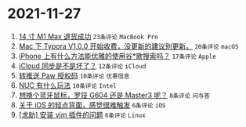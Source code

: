 # 2021-11-27

1. [14 寸 M1 Max 退货成功](https://www.v2ex.com/t/818301) `23条评论` `MacBook Pro`
1. [Mac 下 Typora V1.0.0 开始收费，没更新的建议别更新。](https://www.v2ex.com/t/818303) `20条评论` `macOS`
1. [iPhone 上有什么方法能优雅的使用谷*歌搜索吗？](https://www.v2ex.com/t/818326) `17条评论` `Apple`
1. [iCloud 同步是不是坏了？](https://www.v2ex.com/t/818295) `12条评论` `iCloud`
1. [转推送 Paw 授权码](https://www.v2ex.com/t/818308) `10条评论` `优惠信息`
1. [NUC 有什么玩法](https://www.v2ex.com/t/818299) `10条评论` `Intel`
1. [想换个蓝牙鼠标，罗技 G604 还是 Master3 呢？](https://www.v2ex.com/t/818333) `8条评论` `问与答`
1. [关于 iOS 的轻点背面，感觉很难触发](https://www.v2ex.com/t/818327) `6条评论` `iOS`
1. [[求助] 安装 vim 插件的问题](https://www.v2ex.com/t/818316) `6条评论` `Linux`
